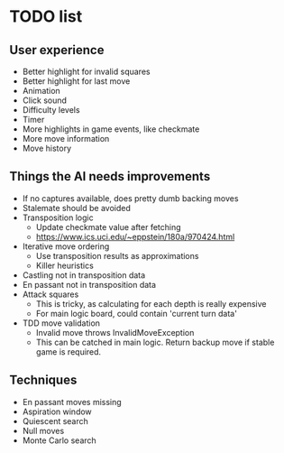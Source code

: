 ﻿# TODO list

## User experience
* Better highlight for invalid squares
* Better highlight for last move
* Animation
* Click sound
* Difficulty levels
* Timer
* More highlights in game events, like checkmate
* More move information
* Move history

## Things the AI needs improvements
* If no captures available, does pretty dumb backing moves
* Stalemate should be avoided
* Transposition logic
  * Update checkmate value after fetching
  * https://www.ics.uci.edu/~eppstein/180a/970424.html
* Iterative move ordering
  * Use transposition results as approximations
  * Killer heuristics
* Castling not in transposition data
* En passant not in transposition data
* Attack squares
  * This is tricky, as calculating for each depth is really expensive
  * For main logic board, could contain 'current turn data'
* TDD move validation
  * Invalid move throws InvalidMoveException
  * This can be catched in main logic. Return backup move if stable game is required.

## Techniques
* En passant moves missing
* Aspiration window
* Quiescent search
* Null moves
* Monte Carlo search